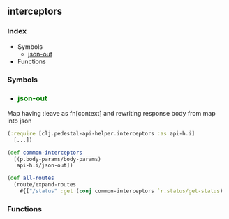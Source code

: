 ## interceptors

### Index
- Symbols
    - [json-out](#json-out)
- Functions

### Symbols
- <h3><a id='json-out'></a><span style="color:green">json-out</span><br></h3>
Map having :leave as fn[context] and rewriting response body from map into json <br>
```clojure
(:require [clj.pedestal-api-helper.interceptors :as api-h.i]
  [...])

(def common-interceptors
  [(p.body-params/body-params)
   api-h.i/json-out])

(def all-routes
  (route/expand-routes
    #{["/status" :get (conj common-interceptors `r.status/get-status) :route-name :get-all-status]}))
```

### Functions
